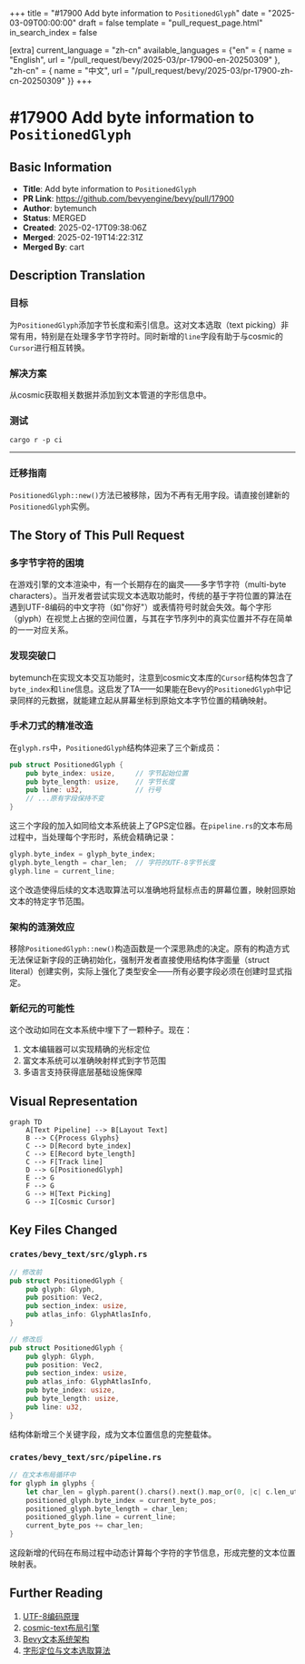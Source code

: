 +++
title = "#17900 Add byte information to `PositionedGlyph`"
date = "2025-03-09T00:00:00"
draft = false
template = "pull_request_page.html"
in_search_index = false

[extra]
current_language = "zh-cn"
available_languages = {"en" = { name = "English", url = "/pull_request/bevy/2025-03/pr-17900-en-20250309" }, "zh-cn" = { name = "中文", url = "/pull_request/bevy/2025-03/pr-17900-zh-cn-20250309" }}
+++

# #17900 Add byte information to `PositionedGlyph`

## Basic Information
- **Title**: Add byte information to `PositionedGlyph`
- **PR Link**: https://github.com/bevyengine/bevy/pull/17900
- **Author**: bytemunch
- **Status**: MERGED
- **Created**: 2025-02-17T09:38:06Z
- **Merged**: 2025-02-19T14:22:31Z
- **Merged By**: cart

## Description Translation
### 目标
为`PositionedGlyph`添加字节长度和索引信息。这对文本选取（text picking）非常有用，特别是在处理多字节字符时。同时新增的`line`字段有助于与cosmic的`Cursor`进行相互转换。

### 解决方案
从cosmic获取相关数据并添加到文本管道的字形信息中。

### 测试
`cargo r -p ci`

---

### 迁移指南
`PositionedGlyph::new()`方法已被移除，因为不再有无用字段。请直接创建新的`PositionedGlyph`实例。

## The Story of This Pull Request

### 多字节字符的困境
在游戏引擎的文本渲染中，有一个长期存在的幽灵——多字节字符（multi-byte characters）。当开发者尝试实现文本选取功能时，传统的基于字符位置的算法在遇到UTF-8编码的中文字符（如"你好"）或表情符号时就会失效。每个字形（glyph）在视觉上占据的空间位置，与其在字节序列中的真实位置并不存在简单的一一对应关系。

### 发现突破口
bytemunch在实现文本交互功能时，注意到cosmic文本库的`Cursor`结构体包含了`byte_index`和`line`信息。这启发了TA——如果能在Bevy的`PositionedGlyph`中记录同样的元数据，就能建立起从屏幕坐标到原始文本字节位置的精确映射。

### 手术刀式的精准改造
在`glyph.rs`中，`PositionedGlyph`结构体迎来了三个新成员：
```rust
pub struct PositionedGlyph {
    pub byte_index: usize,     // 字节起始位置
    pub byte_length: usize,    // 字节长度
    pub line: u32,             // 行号
    // ...原有字段保持不变
}
```
这三个字段的加入如同给文本系统装上了GPS定位器。在`pipeline.rs`的文本布局过程中，当处理每个字形时，系统会精确记录：
```rust
glyph.byte_index = glyph_byte_index;
glyph.byte_length = char_len;  // 字符的UTF-8字节长度
glyph.line = current_line;
```
这个改造使得后续的文本选取算法可以准确地将鼠标点击的屏幕位置，映射回原始文本的特定字节范围。

### 架构的涟漪效应
移除`PositionedGlyph::new()`构造函数是一个深思熟虑的决定。原有的构造方式无法保证新字段的正确初始化，强制开发者直接使用结构体字面量（struct literal）创建实例，实际上强化了类型安全——所有必要字段必须在创建时显式指定。

### 新纪元的可能性
这个改动如同在文本系统中埋下了一颗种子。现在：
1. 文本编辑器可以实现精确的光标定位
2. 富文本系统可以准确映射样式到字节范围
3. 多语言支持获得底层基础设施保障

## Visual Representation

```mermaid
graph TD
    A[Text Pipeline] --> B[Layout Text]
    B --> C{Process Glyphs}
    C --> D[Record byte_index]
    C --> E[Record byte_length]
    C --> F[Track line]
    D --> G[PositionedGlyph]
    E --> G
    F --> G
    G --> H[Text Picking]
    G --> I[Cosmic Cursor]
```

## Key Files Changed

### `crates/bevy_text/src/glyph.rs`
```rust
// 修改前
pub struct PositionedGlyph {
    pub glyph: Glyph,
    pub position: Vec2,
    pub section_index: usize,
    pub atlas_info: GlyphAtlasInfo,
}

// 修改后
pub struct PositionedGlyph {
    pub glyph: Glyph,
    pub position: Vec2,
    pub section_index: usize,
    pub atlas_info: GlyphAtlasInfo,
    pub byte_index: usize,
    pub byte_length: usize,
    pub line: u32,
}
```
结构体新增三个关键字段，成为文本位置信息的完整载体。

### `crates/bevy_text/src/pipeline.rs`
```rust
// 在文本布局循环中
for glyph in glyphs {
    let char_len = glyph.parent().chars().next().map_or(0, |c| c.len_utf8());
    positioned_glyph.byte_index = current_byte_pos;
    positioned_glyph.byte_length = char_len;
    positioned_glyph.line = current_line;
    current_byte_pos += char_len;
}
```
这段新增的代码在布局过程中动态计算每个字符的字节信息，形成完整的文本位置映射表。

## Further Reading
1. [UTF-8编码原理](https://en.wikipedia.org/wiki/UTF-8)
2. [cosmic-text布局引擎](https://github.com/pop-os/cosmic-text)
3. [Bevy文本系统架构](https://bevyengine.org/learn/book/features/text/)
4. [字形定位与文本选取算法](https://www.freetype.org/freetype2/docs/glyphs/glyphs-3.html)